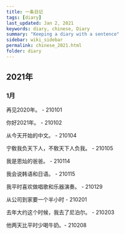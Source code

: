 ```yaml
---
title: 一条日记
tags: [diary]
last_updated: Jan 2, 2021
keywords: diary, chinese, Diary
summary: "Keeping a diary with a sentence"
sidebar: wiki_sidebar
permalink: chinese_2021.html
folder: diary
---
```


## 2021年

### 1月

再见2020年。 - 210101

你好2021年。 - 210102

从今天开始的中文。 - 210104

宁敎我负天下人，不敎天下人负我。 - 210105

我是恩灿的爸爸。 - 210114

我会说韩语和日语。 - 210115

我平时喜欢做唱歌和乐器演奏。 - 210129

从公司到家要一个半小时 - 210201

去年大约这个时候，我去了尼泊尔。 - 210203

他两天比平时少喝牛奶。- 210208